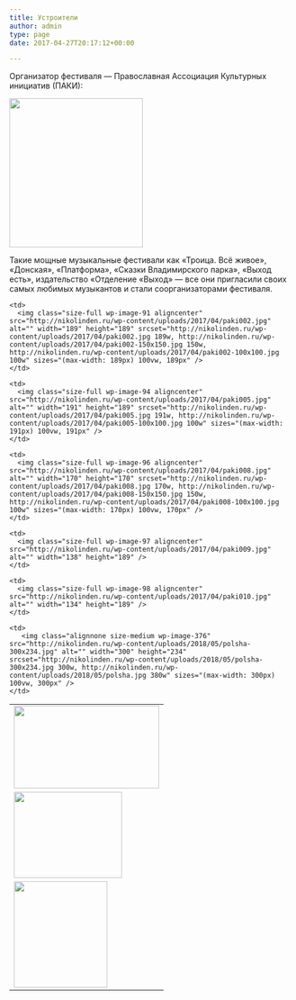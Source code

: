 ```yaml
---
title: Устроители
author: admin
type: page
date: 2017-04-27T20:17:12+00:00

---
```

Организатор фестиваля &#8212; Православная Ассоциация Культурных инициатив (ПАКИ):
  
<img class="alignnone size-full wp-image-90" src="http://nikolinden.ru/wp-content/uploads/2017/04/paki001.jpg" alt="" width="237" height="265" />

Такие мощные музыкальные фестивали как &#171;Троица. Всё живое&#187;, &#171;Донская&#187;, &#171;Платформа&#187;, &#171;Сказки Владимирского парка&#187;, &#171;Выход есть&#187;, издательство &#171;Отделение &#171;Выход&#187; &#8212; все они пригласили своих самых любимых музыкантов и стали соорганизаторами фестиваля.

<table border="0" width="200" cellspacing="20" cellpadding="20">
  <tr>
    <td>
      <img class="size-full wp-image-93 aligncenter" src="http://nikolinden.ru/wp-content/uploads/2017/04/paki004.jpg" alt="" width="258" height="147" />
    </td>
    
    <td>
      <img class="size-full wp-image-91 aligncenter" src="http://nikolinden.ru/wp-content/uploads/2017/04/paki002.jpg" alt="" width="189" height="189" srcset="http://nikolinden.ru/wp-content/uploads/2017/04/paki002.jpg 189w, http://nikolinden.ru/wp-content/uploads/2017/04/paki002-150x150.jpg 150w, http://nikolinden.ru/wp-content/uploads/2017/04/paki002-100x100.jpg 100w" sizes="(max-width: 189px) 100vw, 189px" />
    </td>
    
    <td>
      <img class="size-full wp-image-94 aligncenter" src="http://nikolinden.ru/wp-content/uploads/2017/04/paki005.jpg" alt="" width="191" height="189" srcset="http://nikolinden.ru/wp-content/uploads/2017/04/paki005.jpg 191w, http://nikolinden.ru/wp-content/uploads/2017/04/paki005-100x100.jpg 100w" sizes="(max-width: 191px) 100vw, 191px" />
    </td>
  </tr>
  
  <tr>
    <td>
      <img class="size-full wp-image-95 aligncenter" src="http://nikolinden.ru/wp-content/uploads/2017/04/paki007.jpg" alt="" width="192" height="153" />
    </td>
    
    <td>
      <img class="size-full wp-image-96 aligncenter" src="http://nikolinden.ru/wp-content/uploads/2017/04/paki008.jpg" alt="" width="170" height="170" srcset="http://nikolinden.ru/wp-content/uploads/2017/04/paki008.jpg 170w, http://nikolinden.ru/wp-content/uploads/2017/04/paki008-150x150.jpg 150w, http://nikolinden.ru/wp-content/uploads/2017/04/paki008-100x100.jpg 100w" sizes="(max-width: 170px) 100vw, 170px" />
    </td>
    
    <td>
      <img class="size-full wp-image-97 aligncenter" src="http://nikolinden.ru/wp-content/uploads/2017/04/paki009.jpg" alt="" width="138" height="189" />
    </td>
  </tr>
  
  <tr>
    <td>
      <img class="size-full wp-image-92 aligncenter" src="http://nikolinden.ru/wp-content/uploads/2017/04/paki003.jpg" alt="" width="166" height="189" />
    </td>
    
    <td>
      <img class="size-full wp-image-98 aligncenter" src="http://nikolinden.ru/wp-content/uploads/2017/04/paki010.jpg" alt="" width="134" height="189" />
    </td>
    
    <td>
       <img class="alignnone size-medium wp-image-376" src="http://nikolinden.ru/wp-content/uploads/2018/05/polsha-300x234.jpg" alt="" width="300" height="234" srcset="http://nikolinden.ru/wp-content/uploads/2018/05/polsha-300x234.jpg 300w, http://nikolinden.ru/wp-content/uploads/2018/05/polsha.jpg 380w" sizes="(max-width: 300px) 100vw, 300px" />
    </td>
  </tr>
</table>